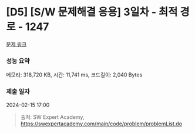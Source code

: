 # [D5] [S/W 문제해결 응용] 3일차 - 최적 경로 - 1247 

[문제 링크](https://swexpertacademy.com/main/code/problem/problemDetail.do?contestProbId=AV15OZ4qAPICFAYD) 

### 성능 요약

메모리: 318,720 KB, 시간: 11,741 ms, 코드길이: 2,040 Bytes

### 제출 일자

2024-02-15 17:00



> 출처: SW Expert Academy, https://swexpertacademy.com/main/code/problem/problemList.do